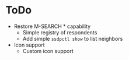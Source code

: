 ToDo
====

- Restore M-SEARCH * capability
  - Simple registry of respondents
  - Add simple `ssdpctl show` to list neighbors
- Icon support
  - Custom icon support

